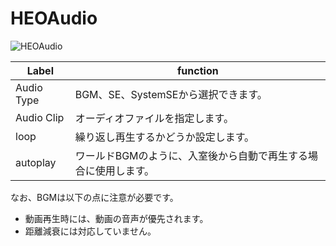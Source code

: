 
# HEOAudio
![HEOAudio](img/HEOAudio.jpg)


|  Label |  function  |
| ----   | ---- |
| Audio Type | BGM、SE、SystemSEから選択できます。 |
| Audio Clip | オーディオファイルを指定します。 |
| loop | 繰り返し再生するかどうか設定します。 |
| autoplay | ワールドBGMのように、入室後から自動で再生する場合に使用します。 |

なお、BGMは以下の点に注意が必要です。

- 動画再生時には、動画の音声が優先されます。
- 距離減衰には対応していません。